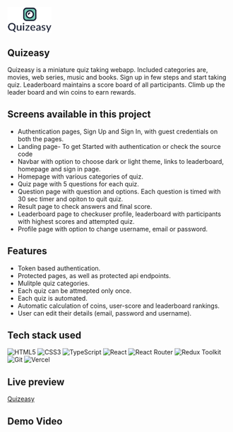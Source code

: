 <img src='public/logo.jpg' alt='logo' width=100px/>

## Quizeasy

Quizeasy is a miniature quiz taking webapp. Included categories are, movies, web
series, music and books. Sign up in few steps and start taking quiz. Leaderboard
maintains a score board of all participants. Climb up the leader board and win
coins to earn rewards.

## Screens available in this project

- Authentication pages, Sign Up and Sign In, with guest credentials on both the
  pages.
- Landing page- To get Started with authentication or check the source code
- Navbar with option to choose dark or light theme, links to leaderboard,
  homepage and sign in page.
- Homepage with various categories of quiz.
- Quiz page with 5 questions for each quiz.
- Question page with question and options. Each question is timed with 30 sec
  timer and opiton to quit quiz.
- Result page to check answers and final score.
- Leaderboard page to checkuser profile, leaderboard with participants with
  highest scores and attempted quiz.
- Profile page with option to change username, email or password.

## Features

- Token based authentication.
- Protected pages, as well as protected api endpoints.
- Mulitple quiz categories.
- Each quiz can be attmepted only once.
- Each quiz is automated.
- Automatic calculation of coins, user-score and leaderboard rankings.
- User can edit their details (email, password and username).

## Tech stack used

![HTML5](https://img.shields.io/badge/html5-%23E34F26.svg?style=for-the-badge&logo=html5&logoColor=white)
![CSS3](https://img.shields.io/badge/css3-%231572B6.svg?style=for-the-badge&logo=css3&logoColor=white)
![TypeScript](https://img.shields.io/badge/typescript-%23007ACC.svg?style=for-the-badge&logo=typescript&logoColor=white)
![React](https://img.shields.io/badge/react-%2320232a.svg?style=for-the-badge&logo=react&logoColor=%2361DAFB)
![React Router](https://img.shields.io/badge/React_Router-CA4245?style=for-the-badge&logo=react-router&logoColor=white)
![Redux Toolkit](https://img.shields.io/badge/redux-%23593d88.svg?style=for-the-badge&logo=redux&logoColor=white)
![Git](https://img.shields.io/badge/git-%23F05033.svg?style=for-the-badge&logo=git&logoColor=white)
![Vercel](https://img.shields.io/badge/vercel-%23000000.svg?style=for-the-badge&logo=vercel&logoColor=white)

## Live preview

[Quizeasy](https://quizeasy.vercel.app/)

## Demo Video
